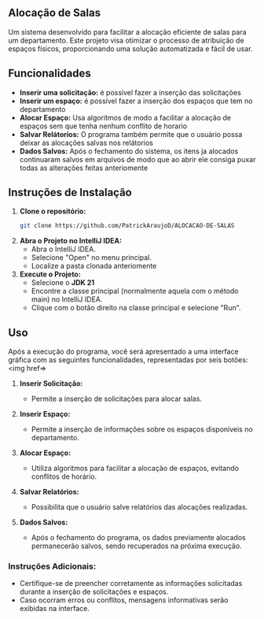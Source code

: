 ## Alocação de Salas
Um sistema desenvolvido para facilitar a alocação eficiente de salas para um departamento. Este projeto visa otimizar o processo de atribuição de espaços físicos, proporcionando uma solução automatizada e fácil de usar.
## Funcionalidades
- **Inserir uma solicitação:** é possível fazer a inserção das solicitações
- **Inserir um espaço:** é possível fazer a inserção dos espaços que tem no departamento
- **Alocar Espaço:** Usa algoritmos de modo a facilitar a alocação de espaços sem que tenha nenhum conflito de horario
- **Salvar Relátorios:** O programa também permite que o usuário possa deixar as alocações salvas nos relátorios
- **Dados Salvos:** Após o fechamento do sistema, os itens ja alocados continuaram salvos em arquivos de modo que ao abrir ele consiga puxar todas as alterações feitas anteriomente
## Instruções de Instalação
1. **Clone o repositório:**
   ```bash
   git clone https://github.com/PatrickAraujoD/ALOCACAO-DE-SALAS
2. **Abra o Projeto no IntelliJ IDEA:**
   - Abra o IntelliJ IDEA.
   - Selecione "Open" no menu principal.
   - Localize a pasta clonada anteriomente
3. **Execute o Projeto:**  
   - Selecione o **JDK 21**
   - Encontre a classe principal (normalmente aquela com o método main) no IntelliJ IDEA.
   - Clique com o botão direito na classe principal e selecione "Run".
## Uso

Após a execução do programa, você será apresentado a uma interface gráfica com as seguintes funcionalidades, representadas por seis botões:
<img href=>

1. **Inserir Solicitação:**
   - Permite a inserção de solicitações para alocar salas.

2. **Inserir Espaço:**
   - Permite a inserção de informações sobre os espaços disponíveis no departamento.

3. **Alocar Espaço:**
   - Utiliza algoritmos para facilitar a alocação de espaços, evitando conflitos de horário.

4. **Salvar Relatórios:**
   - Possibilita que o usuário salve relatórios das alocações realizadas.

5. **Dados Salvos:**
   - Após o fechamento do programa, os dados previamente alocados permanecerão salvos, sendo recuperados na próxima execução.

### Instruções Adicionais:
- Certifique-se de preencher corretamente as informações solicitadas durante a inserção de solicitações e espaços.
- Caso ocorram erros ou conflitos, mensagens informativas serão exibidas na interface.
